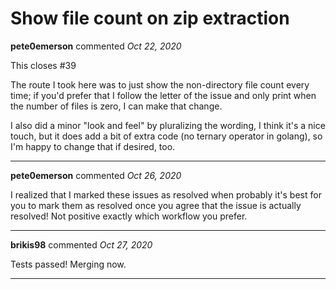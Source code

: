 # Show file count on zip extraction

**pete0emerson** commented *Oct 22, 2020*

This closes #39 

The route I took here was to just show the non-directory file count every time; if you'd prefer that I follow the letter of the issue and only print when the number of files is zero, I can make that change.

I also did a minor "look and feel" by pluralizing the wording, I think it's a nice touch, but it does add a bit of extra code (no ternary operator in golang), so I'm happy to change that if desired, too.
<br />
***


**pete0emerson** commented *Oct 26, 2020*

I realized that I marked these issues as resolved when probably it's best for you to mark them as resolved once you agree that the issue is actually resolved! Not positive exactly which workflow you prefer. 
***

**brikis98** commented *Oct 27, 2020*

Tests passed! Merging now.
***

